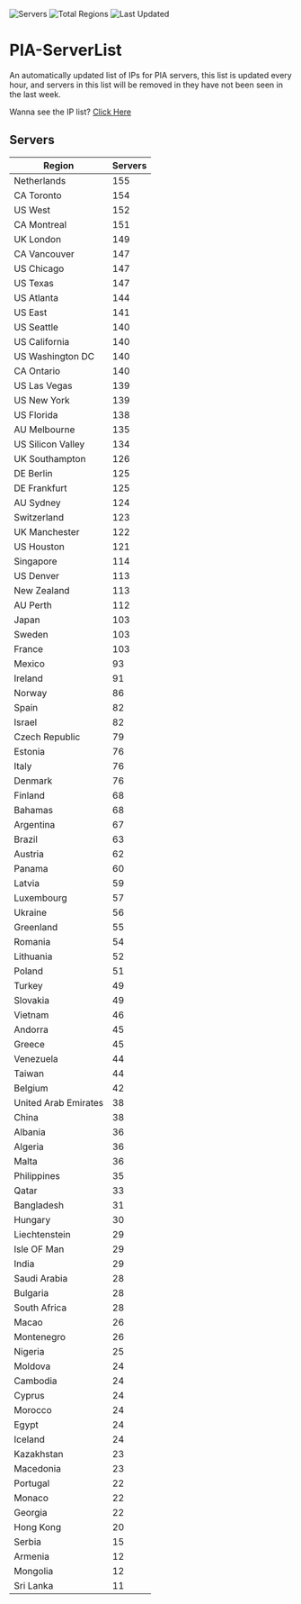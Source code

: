 ![Servers](https://img.shields.io/badge/Servers-7,123-darkgreen)
![Total Regions](https://img.shields.io/badge/Total_Regions-97-darkgreen)
![Last Updated](https://img.shields.io/badge/Last_Updated-April_28_2024_18:15_EDT-darkgreen)

# PIA-ServerList
An automatically updated list of IPs for PIA servers, this list is updated every hour, and servers in this list will be removed in they have not been seen in the last week.

Wanna see the IP list? [Click Here](./context.json)

## Servers
| Region               | Servers |
|----------------------|---------|
| Netherlands | 155 |
| CA Toronto | 154 |
| US West | 152 |
| CA Montreal | 151 |
| UK London | 149 |
| CA Vancouver | 147 |
| US Chicago | 147 |
| US Texas | 147 |
| US Atlanta | 144 |
| US East | 141 |
| US Seattle | 140 |
| US California | 140 |
| US Washington DC | 140 |
| CA Ontario | 140 |
| US Las Vegas | 139 |
| US New York | 139 |
| US Florida | 138 |
| AU Melbourne | 135 |
| US Silicon Valley | 134 |
| UK Southampton | 126 |
| DE Berlin | 125 |
| DE Frankfurt | 125 |
| AU Sydney | 124 |
| Switzerland | 123 |
| UK Manchester | 122 |
| US Houston | 121 |
| Singapore | 114 |
| US Denver | 113 |
| New Zealand | 113 |
| AU Perth | 112 |
| Japan | 103 |
| Sweden | 103 |
| France | 103 |
| Mexico | 93 |
| Ireland | 91 |
| Norway | 86 |
| Spain | 82 |
| Israel | 82 |
| Czech Republic | 79 |
| Estonia | 76 |
| Italy | 76 |
| Denmark | 76 |
| Finland | 68 |
| Bahamas | 68 |
| Argentina | 67 |
| Brazil | 63 |
| Austria | 62 |
| Panama | 60 |
| Latvia | 59 |
| Luxembourg | 57 |
| Ukraine | 56 |
| Greenland | 55 |
| Romania | 54 |
| Lithuania | 52 |
| Poland | 51 |
| Turkey | 49 |
| Slovakia | 49 |
| Vietnam | 46 |
| Andorra | 45 |
| Greece | 45 |
| Venezuela | 44 |
| Taiwan | 44 |
| Belgium | 42 |
| United Arab Emirates | 38 |
| China | 38 |
| Albania | 36 |
| Algeria | 36 |
| Malta | 36 |
| Philippines | 35 |
| Qatar | 33 |
| Bangladesh | 31 |
| Hungary | 30 |
| Liechtenstein | 29 |
| Isle OF Man | 29 |
| India | 29 |
| Saudi Arabia | 28 |
| Bulgaria | 28 |
| South Africa | 28 |
| Macao | 26 |
| Montenegro | 26 |
| Nigeria | 25 |
| Moldova | 24 |
| Cambodia | 24 |
| Cyprus | 24 |
| Morocco | 24 |
| Egypt | 24 |
| Iceland | 24 |
| Kazakhstan | 23 |
| Macedonia | 23 |
| Portugal | 22 |
| Monaco | 22 |
| Georgia | 22 |
| Hong Kong | 20 |
| Serbia | 15 |
| Armenia | 12 |
| Mongolia | 12 |
| Sri Lanka | 11 |